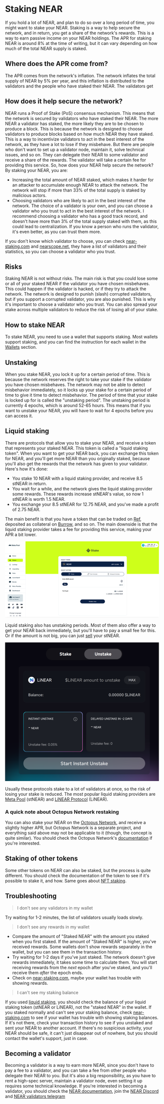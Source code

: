 # Staking NEAR

If you hold a lot of NEAR, and plan to do so over a long period of time, you might want to
stake your NEAR. Staking is a way to help secure the network, and in return, you get a share
of the network's rewards. This is a way to earn passive income on your NEAR holdings. The APR
for staking NEAR is around 8% at the time of writing, but it can vary depending on how much
of the total NEAR supply is staked.

## Where does the APR come from?

The APR comes from the network's inflation. The network inflates the total supply of NEAR
by 5% per year, and this inflation is distributed to the validators and the people who
have staked their NEAR. The validators get 

## How does it help secure the network?

NEAR runs a Proof of Stake (PoS) consensus mechanism. This means that the network is secured
by validators who have staked their NEAR. The more NEAR a validator has staked, the more
likely they are to be chosen to produce a block. This is because the network is designed to
choose validators to produce blocks based on how much NEAR they have staked. This is a way to
incentivize validators to act in the best interest of the network, as they have a lot to lose
if they misbehave. But there are people who don't want to set up a validator node, maintain
it, solve technical issues, and so on. They can delegate their NEAR to some validator and
receive a share of the rewards. The validator will take a certain fee for providing this
service. So, how does your NEAR help secure the network? By staking your NEAR, you are:

- Increasing the total amount of NEAR staked, which makes it harder for an attacker to
  accumulate enough NEAR to attack the network. The network will stop if more than 33%
  of the total supply is staked by malicious actors.
- Choosing validators who are likely to act in the best interest of the network. The choice
  of a validator is your own, and you can choose a validator who you trust to act in the
  best interest of the network. I recommend choosing a validator who has a good track
  record, and doesn't have more than 3% of the total supply staked with them, as this
  could lead to centralization. If you know a person who runs the validator, it's even
  better, as you can trust them more.

If you don't know which validator to choose, you can check [near-staking.com](https://near-staking.com/)
and [nearscope.net](https://nearscope.net/), they have a list of validators and their
statistics, so you can choose a validator who you trust.

## Risks

Staking NEAR is not without risks. The main risk is that you could lose some or all of your
staked NEAR if the validator you have chosen misbehaves. This could happen if the validator
is hacked, or if they try to attack the network. The network is designed to punish (slash) corrupted
validators, but if you support a corrupted validator, you are also punished. This is why
it's important to choose a validator who you trust. You can also spread your stake across
multiple validators to reduce the risk of losing all of your stake.

## How to stake NEAR

To stake NEAR, you need to use a wallet that supports staking. Most wallets support
staking, and you can find the instruction for each wallet in the [Wallets](../lvl1/wallets/index.md)
section.

## Unstaking

When you stake NEAR, you lock it up for a certain period of time. This is because the network
reserves the right to take your stake if the validator you have chosen misbehaves. The
network may not be able to detect misbehavior immediately, so it locks up your stake for a
certain period of time to give it time to detect misbehavior. The period of time that your
stake is locked up for is called the "unstaking period". The unstaking period is currently
4 epochs, which is around 52-65 hours. This means that if you want to unstake your NEAR, you
will have to wait for 4 epochs before you can access it.

## Liquid staking

There are protocols that allow you to stake your NEAR, and receive a token that
represents your staked NEAR. This token is called a "liquid staking token". When you
want to get your NEAR back, you can exchange this token for NEAR, and you'll get more
NEAR than you originally staked, because you'll also get the rewards that the network
has given to your validator. Here's how it's done:

- You stake 10 NEAR with a liquid staking provider, and receive 8.5 stNEAR in return.
- You wait for a while, and the network gives the liquid staking provider some rewards.
  These rewards increase stNEAR's value, so now 1 stNEAR is worth 1.5 NEAR.
- You exchange your 8.5 stNEAR for 12.75 NEAR, and you've made a profit of 2.75 NEAR.

The main benefit is that you have a token that can be traded on [Ref](exchanging-tokens-ref.md),
deposited as collateral on [Burrow](../lvl3/burrow.md), and so on. The main downside is that
the liquid staking provider takes a fee for providing this service, making your APR a bit
lower.

![Meta Pool](meta-pool.png)

Liquid staking also has unstaking periods. Most of them also offer a way to get your
NEAR back immediately, but you'll have to pay a small fee for this. Or if the amount
is not big, you can just [sell](exchanging-tokens-ref.md) your stNEAR.

![LiNEAR Protocol](linear-protocol.png)

Usually these protocols stake to a lot of validators at once, so the risk of losing your
stake is reduced. The most popular liquid staking providers are [Meta Pool](https://www.metapool.app/stake?token=near)
(stNEAR) and [LiNEAR Protocol](https://app.linearprotocol.org/) (LiNEAR).

### A quick note about Octopus Network restaking

You can also stake your NEAR on the [Octopus Network](https://docs.oct.network/general/v2/octopus-restaking.html),
and receive a slightly higher APR, but Octopus Network is a separate project, and
everything said above may not be applicable to it (though, the concept is quite similar).
You should check the Octopus Network's [documentation](https://docs.oct.network/general/v2/octopus-restaking.html)
if you're interested.

## Staking of other tokens

Some other tokens on NEAR can also be staked, but the process is quite different. You
should check the documentation of the token to see if it's possible to stake it, and how.
Same goes about [NFT staking](../lvl1/nfts.md#staking).

## Troubleshooting

> I don't see any validators in my wallet

Try waiting for 1-2 minutes, the list of validators usually loads slowly.

> I don't see any rewards in my wallet

- Compare the amount of "Staked NEAR" with the amount you staked when you first staked.
  If the amount of "Staked NEAR" is higher, you've received rewards. Some wallets don't
  show rewards separately in the wallet, but you can see them in the transaction history.
- Try waiting for 1-2 days if you've just staked. The network doesn't give rewards
  immediately, it takes some time to calculate them. You will start receiving rewards
  from the *next* epoch after you've staked, and you'll receive them *after* the epoch
  ends.
- Check on [near-staking.com](https://near-staking.com/), maybe your wallet has trouble
  with showing rewards.

> I can't see my staking balance

If you used [liquid staking](#liquid-staking), you should check the balance of your
liquid staking token (stNEAR or LiNEAR), not the "staked NEAR" in the wallet. If you
staked normally and can't see your staking balance, check [near-staking.com](https://near-staking.com/)
to see if your wallet has trouble with showing staking balances. If it's not there, check
your transaction history to see if you unstaked and sent your NEAR to another account.
If there's no suspicious activity, your NEAR should be safe, it can't just disappear out of
nowhere, but you should contact the wallet's support, just in case.

## Becoming a validator

Becoming a validator is a way to earn more NEAR, since you don't have to pay a fee to
a validator, and you can take a fee from other people who delegate their NEAR to you.
But it's also a big responsibility, as you have to rent a high-spec server, maintain a
validator node, even setting it up requires some technical knowledge. If you're interested
in becoming a validator, you should check the [NEAR documentation](https://docs.near.org/concepts/basics/validators),
join the [NEAR Discord](https://discord.gg/WC4vvR8nNn) and [NEAR validators telegram](https://t.me/near_validators)
